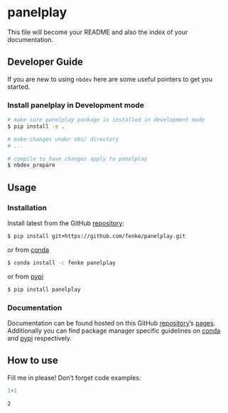 # panelplay


<!-- WARNING: THIS FILE WAS AUTOGENERATED! DO NOT EDIT! -->

This file will become your README and also the index of your
documentation.

## Developer Guide

If you are new to using `nbdev` here are some useful pointers to get you
started.

### Install panelplay in Development mode

``` sh
# make sure panelplay package is installed in development mode
$ pip install -e .

# make changes under nbs/ directory
# ...

# compile to have changes apply to panelplay
$ nbdev_prepare
```

## Usage

### Installation

Install latest from the GitHub
[repository](https://github.com/fenke/panelplay):

``` sh
$ pip install git+https://github.com/fenke/panelplay.git
```

or from [conda](https://anaconda.org/fenke/panelplay)

``` sh
$ conda install -c fenke panelplay
```

or from [pypi](https://pypi.org/project/panelplay/)

``` sh
$ pip install panelplay
```

### Documentation

Documentation can be found hosted on this GitHub
[repository](https://github.com/fenke/panelplay)’s
[pages](https://fenke.github.io/panelplay/). Additionally you can find
package manager specific guidelines on
[conda](https://anaconda.org/fenke/panelplay) and
[pypi](https://pypi.org/project/panelplay/) respectively.

## How to use

Fill me in please! Don’t forget code examples:

``` python
1+1
```

    2
